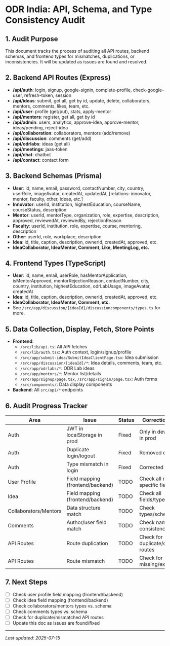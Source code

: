 # ODR India: API, Schema, and Type Consistency Audit

## 1. Audit Purpose
This document tracks the process of auditing all API routes, backend schemas, and frontend types for mismatches, duplications, or inconsistencies. It will be updated as issues are found and resolved.

## 2. Backend API Routes (Express)
- **/api/auth**: login, signup, google-signin, complete-profile, check-google-user, refresh-token, session
- **/api/ideas**: submit, get all, get by id, update, delete, collaborators, mentors, comments, likes, team, etc.
- **/api/user**: profile (get/put), stats, apply-mentor
- **/api/mentors**: register, get all, get by id
- **/api/admin**: users, analytics, approve-idea, approve-mentor, ideas/pending, reject-idea
- **/api/collaboration**: collaborators, mentors (add/remove)
- **/api/discussion**: comments (get/add)
- **/api/odrlabs**: ideas (get all)
- **/api/meetings**: jaas-token
- **/api/chat**: chatbot
- **/api/contact**: contact form

## 3. Backend Schemas (Prisma)
- **User**: id, name, email, password, contactNumber, city, country, userRole, imageAvatar, createdAt, updatedAt, [relations: innovator, mentor, faculty, other, ideas, etc.]
- **Innovator**: userId, institution, highestEducation, courseName, courseStatus, description
- **Mentor**: userId, mentorType, organization, role, expertise, description, approved, reviewedAt, reviewedBy, rejectionReason
- **Faculty**: userId, institution, role, expertise, course, mentoring, description
- **Other**: userId, role, workplace, description
- **Idea**: id, title, caption, description, ownerId, createdAt, approved, etc.
- **IdeaCollaborator, IdeaMentor, Comment, Like, MeetingLog, etc.**

## 4. Frontend Types (TypeScript)
- **User**: id, name, email, userRole, hasMentorApplication, isMentorApproved, mentorRejectionReason, contactNumber, city, country, institution, highestEducation, odrLabUsage, imageAvatar, createdAt
- **Idea**: id, title, caption, description, ownerId, createdAt, approved, etc.
- **IdeaCollaborator, IdeaMentor, Comment, etc.**
- See `/src/app/discussion/[ideaId]/discussioncomponents/types.ts` for more.

## 5. Data Collection, Display, Fetch, Store Points
- **Frontend**:
  - `/src/lib/api.ts`: All API fetches
  - `/src/lib/auth.tsx`: Auth context, login/signup/profile
  - `/src/app/submit-idea/SubmitIdeaClientPage.tsx`: Idea submission
  - `/src/app/discussion/[ideaId]/*`: Idea details, comments, team, etc.
  - `/src/app/odrlabs/*`: ODR Lab ideas
  - `/src/app/mentors/*`: Mentor list/details
  - `/src/app/signup/page.tsx`, `/src/app/signin/page.tsx`: Auth forms
  - `/src/components/`: Data display components
- **Backend**: All `src/api/*` endpoints

## 6. Audit Progress Tracker
| Area | Issue | Status | Correction/Notes |
|------|-------|--------|------------------|
| Auth | JWT in localStorage in prod | Fixed | Only in dev, cookie in prod |
| Auth | Duplicate login/logout | Fixed | Removed duplicates |
| Auth | Type mismatch in login | Fixed | Corrected types |
| User Profile | Field mapping (frontend/backend) | TODO | Check all role-specific fields |
| Idea | Field mapping (frontend/backend) | TODO | Check all fields/types |
| Collaborators/Mentors | Data structure match | TODO | Check types/schemas |
| Comments | Author/user field match | TODO | Check naming consistency |
| API Routes | Route duplication | TODO | Check for duplicate/conflicting routes |
| API Routes | Route mismatch | TODO | Check for missing/extra routes |

## 7. Next Steps
- [ ] Check user profile field mapping (frontend/backend)
- [ ] Check idea field mapping (frontend/backend)
- [ ] Check collaborators/mentors types vs. schema
- [ ] Check comments types vs. schema
- [ ] Check for duplicate/mismatched API routes
- [ ] Update this doc as issues are found/fixed

---
*Last updated: 2025-07-15*
